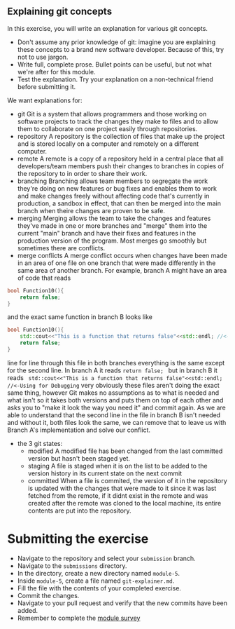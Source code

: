 ## Explaining git concepts

In this exercise, you will write an explanation for various git concepts.

- Don't assume any prior knowledge of git: imagine you are explaining these concepts to a brand new software developer. Because of this, try not to use jargon.
- Write full, complete prose. Bullet points can be useful, but not what we're after for this module.
- Test the explanation. Try your explanation on a non-technical friend before submitting it.

We want explanations for:

- git
Git is a system that allows programmers and those working on software projects to track the changes they make to files and to allow them to collaborate on one project easily through repositories.
- repository
A repository is the collection of files that make up the project and is stored locally on a computer and remotely on a different computer.
- remote
A remote is a copy of a repository held in a central place that all developers/team members push their changes to branches in copies of the repository to in order to share their work.
- branching
Branching allows team members to segregate the work they're doing on new features or bug fixes and enables them to work and make changes freely without affecting code that's currently in production, a sandbox in effect, that can then be merged into the main branch when theire changes are proven to be safe.
- merging
Merging allows the team to take the changes and features they've made in one or more branches and "merge" them into the current "main" branch and have their fixes and features in the production version of the program. Most merges go smoothly but sometimes there are conflicts.
- merge conflicts
A merge conflict occurs when changes have been made in an area of one file on one branch that were made differently in the same area of another branch.
For example, branch A might have an area of code that reads 
```c++
bool Function10(){
    return false;
}
```
and the exact same function in branch B looks like
```c++
bool Function10(){
    std::cout<<"This is a function that returns false"<<std::endl; //<-Using for Debugging
    return false;
}
```
line for line through this file in both branches everything is the same except for the second line. In branch A it reads `return false; ` but in branch B it reads ` std::cout<<"This is a function that returns false"<<std::endl; //<-Using for Debugging` very obviously these files aren't doing the exact same thing, however Git makes no assumptions as to what is needed and what isn't so it takes both versions and puts them on top of each other and asks you to "make it look the way you need it" and commit again. As we are able to understand that the second line in the file in branch B isn't needed and without it, both files look the same, we can remove that to leave us with Branch A's implementation and solve our conflict.
- the 3 git states:
  - modified
  A modified file has been changed from the last committed version but hasn't been staged yet.
  - staging
  A file is staged when it is on the list to be added to the version history in its current state on the next commit
  - committed
  When a file is commited, the version of it in the repository is updated with the changes that were made to it since it was last fetched from the remote, if it didnt exist in the remote and was created after the remote was cloned to the local machine, its entire contents are put into the repository. 

# Submitting the exercise

- Navigate to the repository and select your `submission` branch.
- Navigate to the `submissions` directory.
- In the directory, create a new directory named `module-5`.
- Inside `module-5`, create a file named `git-explainer.md`.
- Fill the file with the contents of your completed exercise.
- Commit the changes.
- Navigate to your pull request and verify that the new commits have been added.
- Remember to complete the [module survey](https://goo.gl/forms/4TgngMoXDDHLL2qE3)
